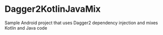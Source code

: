 # Dagger2KotlinJavaMix
Sample Android project that uses Dagger2 dependency injection and mixes Kotlin and Java code
